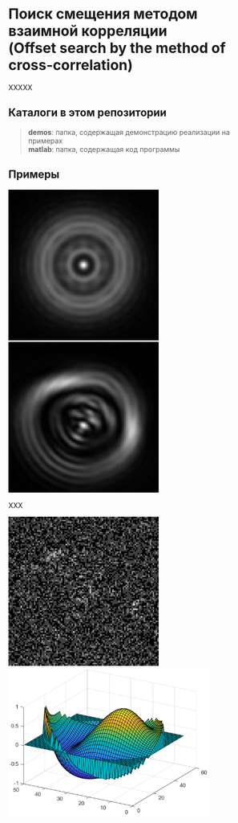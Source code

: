 # Поиск смещения методом взаимной корреляции <br> (Offset search by the method of cross-correlation)

XXXXX

## Каталоги в этом репозитории

>**demos**: папка, содержащая демонстрацию реализации на примерах <br>
>**matlab**: папка, содержащая код программы

## Примеры

<p float="left">
<img src="https://github.com/Stergrim/Solving-the-phase-problem/blob/main/demos/StartModelVisual.png" width="300" />
<img src="https://github.com/Stergrim/Solving-the-phase-problem/blob/main/demos/RestoredModelVisual.png" width="300" /> 
</p>

ХХХ

<p float="left">
<img src="https://github.com/Stergrim/Solving-the-phase-problem/blob/main/demos/DifferenceModelVisual.png" width="300" />
<img src="https://github.com/Stergrim/Solving-the-phase-problem/blob/main/demos/WaveFrontModelVisual.png" width="400" /> 
</p>